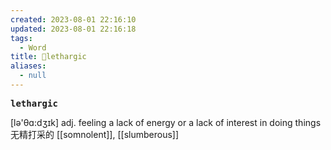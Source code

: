 ```yaml
---
created: 2023-08-01 22:16:10
updated: 2023-08-01 22:16:18
tags:
  - Word
title: 📖lethargic
aliases:
  - null
---
```


<pre><strong>lethargic</strong></pre>
[lə'θɑ:dʒɪk]
adj. feeling a lack of energy or a lack of interest in doing things ⽆精打采的
[[somnolent]], [[slumberous]]
